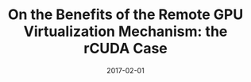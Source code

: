---
title: "On the Benefits of the Remote GPU Virtualization Mechanism: the rCUDA Case"
collection: publications
permalink: /publication/2017-02-01-On-the-Benefits-of-the-Remote-GPU-Virtualization-Mechanism-the-rCUDA-Case
type: "journal"
date: 2017-02-01
venue: '<em>Concurrency and Computation: Practice and Experience</em>(29), pp. 1-10'
paperurl: 'https://doi.org/10.1002/cpe.4072'
citation: ' F. Silla,  <strong>S. Iserte</strong>,  C. Reaño, and  J. Prades, &quot;On the Benefits of the Remote GPU Virtualization Mechanism: the rCUDA Case.&quot; <em>Concurrency and Computation: Practice and Experience</em>(29), pp. 1-10, Feb. 2017. ISSN: 1532-0634.'
---